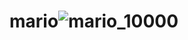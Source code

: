 # mario![mario_10000](https://github.com/tanakashibaura/mario/assets/146460153/c9c4c94f-8025-40d9-b641-79576ac67f01)
